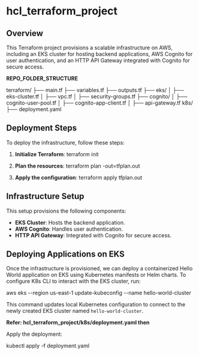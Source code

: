 
# hcl_terraform_project

## Overview
This Terraform project provisions a scalable infrastructure on AWS, including an EKS cluster for hosting backend applications, AWS Cognito for user authentication, and an HTTP API Gateway integrated with Cognito for secure access.

**REPO_FOLDER_STRUCTURE**

terraform/
├── main.tf
├── variables.tf
├── outputs.tf
├── eks/
│   ├── eks-cluster.tf
│   ├── vpc.tf
│   ├── security-groups.tf
├── cognito/
│   ├── cognito-user-pool.tf
│   ├── cognito-app-client.tf
│   ├── api-gateway.tf
k8s/
├── deployment.yaml

## Deployment Steps

To deploy the infrastructure, follow these steps:

1. **Initialize Terraform**:
terraform init

2. **Plan the resources**:
terraform plan -out=tfplan.out

3. **Apply the configuration**:
terraform apply tfplan.out

## Infrastructure Setup

This setup provisions the following components:

- **EKS Cluster**: Hosts the backend application.
- **AWS Cognito**: Handles user authentication.
- **HTTP API Gateway**: Integrated with Cognito for secure access.

## Deploying Applications on EKS

Once the infrastructure is provisioned, we can deploy a containerized Hello World application on EKS using Kubernetes manifests or Helm charts. To configure K8s CLI to interact with the EKS cluster, run:

aws eks --region us-east-1 update-kubeconfig --name hello-world-cluster

This command updates local Kubernetes configuration to connect to the newly created EKS cluster named `hello-world-cluster`.

**Refer: hcl_terraform_project/k8s/deployment.yaml then**

Apply the deployment:

kubectl apply -f deployment.yaml
